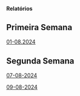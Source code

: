 #### Relatórios

## Primeira Semana
[01-08.2024](Relatorios/relatorio1_01.08.2024.md)

## Segunda Semana

[07-08-2024](Relatorios/relatorio2_07.08.2024.md)

[09-08-2024](Relatorios/relatorio3_09.08.2024.md)
